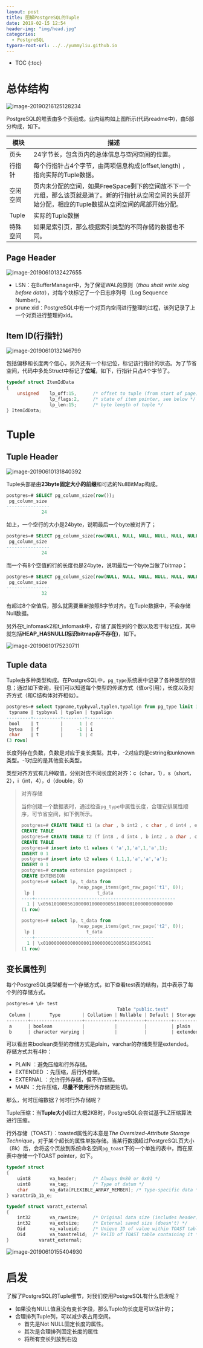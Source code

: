 ```yaml
---
layout: post
title: 图解PostgreSQL的Tuple
date: 2019-02-15 12:54
header-img: "img/head.jpg"
categories: 
  - PostgreSQL
typora-root-url: ../../yummyliu.github.io
---
```

* TOC
{:toc}

# 总体结构

![image-20190216125128234](/image/image-20190216125128234.png)

PostgreSQL的堆表由多个页组成。业内结构如上图所示(代码readme中)，由5部分构成，如下。

| 模块     | 描述                                                         |
| -------- | ------------------------------------------------------------ |
| 页头     | 24字节长，包含页内的总体信息与空闲空间的位置。               |
| 行指针   | 每个行指针占4个字节，由两项信息构成(offset,length) ，指向实际的Tuple数据。 |
| 空闲空间 | 页内未分配的空间，如果FreeSpace剩下的空间放不下一个元组，那么该页就是满了。新的行指针从空闲空间的头部开始分配，相应的Tuple数据从空闲空间的尾部开始分配。 |
| Tuple    | 实际的Tuple数据                                              |
| 特殊空间 | 如果是索引页，那么根据索引类型的不同存储的数据也不同。       |

## Page Header

![image-20190610132427655](/image/page-header.png)

+ LSN：在BufferManager中，为了保证WAL的原则（*thou shalt write xlog before data*），对每个块标记了一个日志序列号（Log Sequence Number）。
+ prune xid：PostgreSQL中有一个对页内空间进行整理的过程，该列记录了上一个对页进行整理的xid。

## Item ID(行指针)

![image-20190610132146799](/image/itemid.png)

包括偏移和长度两个信心，另外还有一个标记位，标记该行指针的状态。为了节省空间，代码中多处Struct中标记了**位域**，如下，行指针只占4个字节了。

```c
typedef struct ItemIdData
{
	unsigned	lp_off:15,		/* offset to tuple (from start of page) */
				lp_flags:2,		/* state of item pointer, see below */
				lp_len:15;		/* byte length of tuple */
} ItemIdData;

```

# Tuple

## Tuple Header

![image-20190610131840392](/image/tuple-header.png)

Tuple头部是由**23byte固定大小的前缀**和可选的NullBitMap构成。

```sql
postgres=# SELECT pg_column_size(row());
 pg_column_size
----------------
             24
```

如上，一个空行的大小是24byte，说明最后一个byte被对齐了；

```sql
postgres=# SELECT pg_column_size(row(NULL, NULL, NULL, NULL, NULL, NULL, NULL, NULL));
 pg_column_size
----------------
             24
```

而一个有8个空值的行的长度也是24byte，说明最后一个byte当做了bitmap；

```sql
postgres=# SELECT pg_column_size(row(NULL, NULL, NULL, NULL, NULL, NULL, NULL, NULL,NULL));
 pg_column_size
----------------
             32
```

有超过8个空值后，那么就需要重新按照8字节对齐。在Tuple数据中，不会存储Null数据。

另外在t_infomask2和t_infomask中，存储了属性列的个数以及若干标记位，其中就包括**HEAP_HASNULL(标识bitmap存不存在)**，如下。

![image-20190610175230711](/image/infomask.png)

## Tuple data

Tuple由多种类型构成。在PostgreSQL中，`pg_type`系统表中记录了各种类型的信息；通过如下查询，我们可以知道每个类型的传递方式（值or引用），长度以及对齐方式（和C结构体对齐相似）。

```sql
postgres=# select typname,typbyval,typlen,typalign from pg_type limit 3;
 typname | typbyval | typlen | typalign
---------+----------+--------+----------
 bool    | t        |      1 | c
 bytea   | f        |     -1 | i
 char    | t        |      1 | c
(3 rows)
```

长度列存在负数，负数是对应于变长类型。其中，-2对应的是cstring和unknown类型。-1对应的是其他变长类型。

类型对齐方式有几种取值，分别对应不同长度的对齐：c（char，1），s（short，2），i（int，4），d（double，8）

>  对齐存储
>
> 当你创建一个数据表时，通过检查`pg_type`中属性长度，合理安排属性顺序，可节省空间，如下例所示。
>
> ```sql
> postgres=# CREATE TABLE t1 (a char , b int2 , c char , d int4 , e char , f int8);
> CREATE TABLE
> postgres=# CREATE TABLE t2 (f int8 , d int4 , b int2 , a char , c char , e char);
> CREATE TABLE
> postgres=# insert into t1 values ( 'a',1,'a',1,'a',1);
> INSERT 0 1                      
> postgres=# insert into t2 values ( 1,1,1,'a','a','a');
> INSERT 0 1
> postgres=# create extension pageinspect ;
> CREATE EXTENSION
> postgres=# select lp, t_data from
>                      heap_page_items(get_raw_page('t1', 0));
>  lp |                       t_data
> ----+----------------------------------------------------
>   1 | \x056101000561000001000000056100000100000000000000
> (1 row)
> 
> postgres=# select lp, t_data from
>                      heap_page_items(get_raw_page('t2', 0));
>  lp |                   t_data
> ----+--------------------------------------------
>   1 | \x0100000000000000010000000100056105610561
> (1 row)
> ```

## 变长属性列

每个PostgreSQL类型都有一个存储方式，如下查看test表的结构，其中表示了每个列的存储方式。

```c
postgres=# \d+ test
                                         Table "public.test"
 Column |       Type        | Collation | Nullable | Default | Storage  | Stats target | Description
--------+-------------------+-----------+----------+---------+----------+--------------+-------------
 a      | boolean           |           |          |         | plain    |              |
 b      | character varying |           |          |         | extended |              |
```

可以看出来boolean类型的存储方式是plain，varchar的存储类型是extended。存储方式共有4种：

- PLAIN ：避免压缩和行外存储。
- EXTENDED ：先压缩，后行外存储。
- EXTERNAL ：允许行外存储，但不许压缩。
- MAIN ：允许压缩，**尽量不使用**行外存储更贴切。

那么，何时压缩数据？何时行外存储呢？

Tuple压缩：当**Tuple大小**超过大概2KB时，PostgreSQL会尝试基于LZ压缩算法进行压缩。

行外存储（TOAST）：toasted属性的本意是*The Oversized-Attribute Storage Technique*，对于某个超长的属性单独存储。当某行数据超过PostgreSQL页大小（8k）后，会将这个页放到系统命名空间`pg_toast`下的一个单独的表中，而在原表中存储一个TOAST pointer，如下。

```c
typedef struct
{
	uint8		va_header;		/* Always 0x80 or 0x01 */
	uint8		va_tag;			/* Type of datum */
	char		va_data[FLEXIBLE_ARRAY_MEMBER]; /* Type-specific data */
} varattrib_1b_e;

typedef struct varatt_external
{
	int32		va_rawsize;		/* Original data size (includes header) */
	int32		va_extsize;		/* External saved size (doesn't) */
	Oid			va_valueid;		/* Unique ID of value within TOAST table */
	Oid			va_toastrelid;	/* RelID of TOAST table containing it */
}			varatt_external;
```

![image-20190610155404930](/image/toast-pointer.png)

# 启发

了解了PostgreSQL的Tuple细节，对我们使用PostgreSQL有什么启发呢？

+ 如果没有NULL值且没有变长字段，那么Tuple的长度是可以估计的；
+ 合理排列Tuple列，可以减少表占用空间。
  + 首先是Not NULL固定长度的属性。
  + 其次是合理排列固定长度的属性
  + 将所有变长列放到右边
